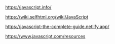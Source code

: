 https://javascript.info/

https://wiki.selfhtml.org/wiki/JavaScript

https://javascript-the-complete-guide.netlify.app/

https://www.javascript.com/resources
